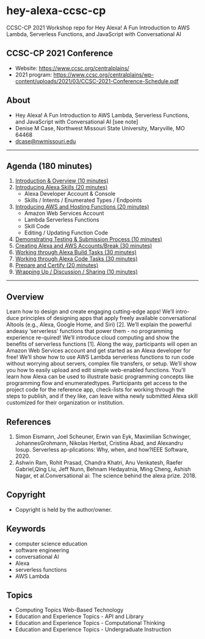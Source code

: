 # hey-alexa-ccsc-cp
CCSC-CP 2021 Workshop repo for Hey Alexa!  A Fun Introduction to AWS Lambda, Serverless Functions, and JavaScript with Conversational AI

## CCSC-CP 2021 Conference

- Website: <https://www.ccsc.org/centralplains/>
- 2021 program: <https://www.ccsc.org/centralplains/wp-content/uploads/2021/03/CCSC-2021-Conference-Schedule.pdf>

## About

- Hey Alexa!  A Fun Introduction to AWS Lambda, Serverless Functions, and JavaScript with Conversational AI [see note]
- Denise M Case, Northwest Missouri State University, Maryville, MO 64468
- dcase@nwmissouri.edu

---

## Agenda (180 minutes)

1. [Introduction & Overview (10 minutes)](./workshop-01.md)
2. [Introducing Alexa Skills (20 minutes)](./workshop-02.md)
   - Alexa Developer Account & Console
   - Skills / Intents / Enumerated Types / Endpoints
3. [Introducing AWS and Hosting Functions (20 minutes)](./workshop-03.md)
   - Amazon Web Services Account
   - Lambda Serverless Functions
   - Skill Code 
   - Editing / Updating Function Code
4. [Demonstrating Testing & Submission Process (10 minutes)](./workshop-04.md)
5. [Creating Alexa and AWS Accounts/Break (30 minutes)](./workshop-05.md)
6. [Working through Alexa Build Tasks (30 minutes)](./workshop-06.md)
7. [Working through Alexa Code Tasks (30 minutes)](./workshop-07.md)
8. [Prepare and Certify (20 minutes)](./workshop-08.md)
9. [Wrapping Up / Discussion / Sharing (10 minutes)](./workshop-09.md)

---

## Overview

Learn how to design and create engaging cutting-edge apps! 
We’ll intro-duce principles of designing apps that apply freely available conversational AItools (e.g., Alexa, Google Home, and Siri) [2]. 
We’ll explain the powerful andeasy ‘serverless’ functions that power them - no programming experience re-quired! 
We’ll introduce cloud computing and show the benefits of serverless functions [1]. 
Along the way, participants will open an Amazon Web Services account and get started as an Alexa developer for free!
We’ll show how to use AWS Lambda serverless functions to run code without worrying about servers, complex file transfers, or setup. 
We’ll show you how to easily upload and edit simple web-enabled functions. 
You’ll learn how Alexa can be used to illustrate basic programming concepts like programming flow and enumeratedtypes. 
Participants get access to the project code for the reference app, check-lists for working through the steps to publish, and if they like, can leave witha newly submitted Alexa skill customized for their organization or institution.

## References

1. Simon Eismann, Joel Scheuner, Erwin van Eyk, Maximilian Schwinger, JohannesGrohmann, Nikolas Herbst, Cristina Abad, and Alexandru Iosup. Serverless ap-plications: Why, when, and how?IEEE Software, 2020.
2. Ashwin Ram, Rohit Prasad, Chandra Khatri, Anu Venkatesh, Raefer Gabriel,Qing Liu, Jeff Nunn, Behnam Hedayatnia, Ming Cheng, Ashish Nagar, et al.Conversational ai: The science behind the alexa prize. 2018.

## Copyright

- Copyright is held by the author/owner.

## Keywords

- computer science education
- software engineering
- conversational AI
- Alexa
- serverless functions
- AWS Lambda

## Topics

- Computing Topics Web-Based Technology
- Education and Experience Topics - API and Library
- Education and Experience Topics - Computational Thinking
- Education and Experience Topics - Undergraduate Instruction
